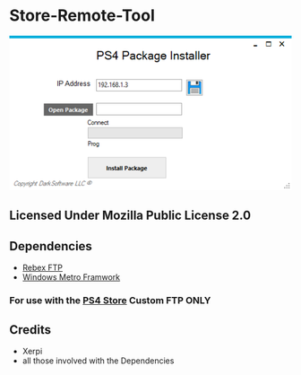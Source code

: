 # Store-Remote-Tool

![tool](https://github.com/LightningMods/Store-Remote-Tool/blob/master/image.png)

## Licensed Under Mozilla Public License 2.0

## Dependencies
 
- [Rebex FTP](https://www.rebex.net/ftp-ssl.net/) 
- [Windows Metro Framwork](https://github.com/dennismagno/metroframework-modern-ui) 

### For use with the [PS4 Store](https://github.com/LightningMods/PS4-Store) Custom FTP ONLY

## Credits
- Xerpi
- all those involved with the Dependencies
